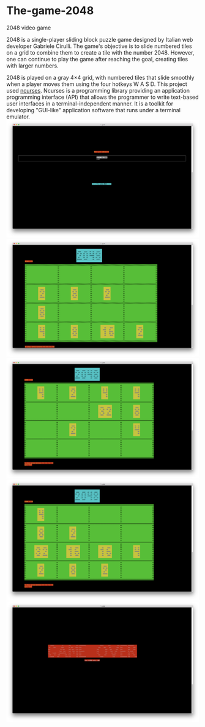 # The-game-2048
2048 video game

2048 is a single-player sliding block puzzle game designed by Italian web developer Gabriele Cirulli. The game's objective is to slide numbered tiles on a grid to combine them to create a tile with the number 2048. However, one can continue to play the game after reaching the goal, creating tiles with larger numbers.

2048 is played on a gray 4×4 grid, with numbered tiles that slide smoothly when a player moves them using the four hotkeys W A S D.
This project used [ncurses](https://en.wikipedia.org/wiki/Ncurses). Ncurses is a programming library providing an application programming interface (API) that allows the programmer to write text-based user interfaces in a terminal-independent manner. It is a toolkit for developing "GUI-like" application software that runs under a terminal emulator.
![Image alt](https://github.com/dshpack/The-game-2048/blob/master/images/Screen%20Shot%202020-03-05%20at%2011.28.40%20PM.png)
![Image alt](https://github.com/dshpack/The-game-2048/blob/master/images/Screen%20Shot%202020-03-05%20at%2011.29.11%20PM.png)
![Image alt](https://github.com/dshpack/The-game-2048/blob/master/images/Screen%20Shot%202020-03-05%20at%2011.32.34%20PM.png)
![Image alt](https://github.com/dshpack/The-game-2048/blob/master/images/Screen%20Shot%202020-03-05%20at%2011.32.53%20PM.png)
![Image alt](https://github.com/dshpack/The-game-2048/blob/master/images/Screen%20Shot%202020-03-05%20at%2011.33.22%20PM.png)
